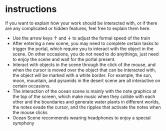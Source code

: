 # instructions

If you want to explain how your work should be interacted with, or if there are any complicated or hidden features, feel free to explain them here.

- Use the arrow keys ↑ and ↓ to adjust the formal speed of the train
- After entering a new scene, you may need to complete certain tasks to trigger the portal, which require you to interact with the object in the scene. On other occasions, you do not need to do anythings, just need to enjoy the scene and wait for the portal present.
- Interact with objects in the scene through the click of the mouse, and when the cursor is moved over the object that can be interacted with, the object will be marked with a white border. For example,  the sun, moon, mountain, and pyramids in the desert scene are all interactive on certain occasions.
- The interaction of the ocean scene is mainly with the note graphics at the top of the screen, which make music when they collide with each other and the boundaries and generate water plants in different worlds, the notes evade the cursor, and the ripples that activate the notes when the mouse clicks
- Ocean Scene recommends wearing headphones to enjoy a special symphony
